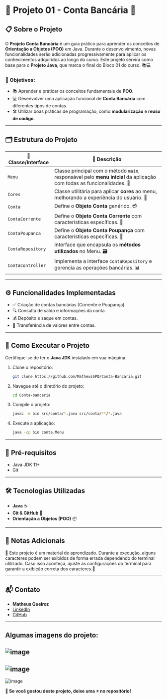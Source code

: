 # 🏦 Projeto 01 - Conta Bancária 🚀

## 📋 Sobre o Projeto
O **Projeto Conta Bancária** é um guia prático para aprender os conceitos de **Orientação a Objetos (POO)** em Java. Durante o desenvolvimento, novas funcionalidades serão adicionadas progressivamente para aplicar os conhecimentos adquiridos ao longo do curso. Este projeto servirá como base para o **Projeto Java**, que marca o final do Bloco 01 do curso. 📚💻

### 🎯 Objetivos:
- 📚 Aprender e praticar os conceitos fundamentais de **POO**.
- 💻 Desenvolver uma aplicação funcional de **Conta Bancária** com diferentes tipos de contas.
- 🛠️ Utilizar boas práticas de programação, como **modularização** e **reuso de código**.

---

## 🗂 Estrutura do Projeto

| 📝 **Classe/Interface** | 📄 **Descrição** |
|------------------------|----------------------------------------------|
| `Menu`                | Classe principal com o método `main`, responsável pelo **menu inicial** da aplicação com todas as funcionalidades. 📑 |
| `Cores`               | Classe utilitária para aplicar **cores** ao menu, melhorando a experiência do usuário. 🎨 |
| `Conta`               | Define o **Objeto Conta** genérico. 💳 |
| `ContaCorrente`       | Define o **Objeto Conta Corrente** com características específicas. 🏦 |
| `ContaPoupanca`       | Define o **Objeto Conta Poupança** com características específicas. 🐷 |
| `ContaRepository`     | Interface que encapsula os **métodos utilizados** no Menu. 🗃️ |
| `ContaController`     | Implementa a interface `ContaRepository` e gerencia as operações bancárias. 📊 |

---

## ⚙️ Funcionalidades Implementadas
- ✅ Criação de contas bancárias (Corrente e Poupança).
- 🔍 Consulta de saldo e informações da conta.
- 💰 Depósito e saque em contas.
- 🔄 Transferência de valores entre contas.

---

## 🚀 Como Executar o Projeto

Certifique-se de ter o **Java JDK** instalado em sua máquina.

1. Clone o repositório:
    ```bash
    git clone https://github.com/MatheusSPQ/Conta-Bancaria.git
    ```
2. Navegue até o diretório do projeto:
    ```bash
    cd Conta-bancaria
    ```
3. Compile o projeto:
    ```bash
    javac -d bin src/conta/*.java src/conta/**/*.java
    ```
4. Execute a aplicação:
    ```bash
    java -cp bin conta.Menu
    ```

---

## 📌 Pré-requisitos
- Java JDK 11+
- Git

---

## 🛠 Tecnologias Utilizadas
- **Java** ☕
- **Git & GitHub** 🐙
- **Orientação a Objetos (POO)** 📦

---

## 📝 Notas Adicionais
🔧 Este projeto é um material de aprendizado. Durante a execução, alguns caracteres podem ser exibidos de forma errada 
dependendo do terminal utilizado. Caso isso aconteça, ajuste as configurações do terminal para garantir a exibição correta dos caracteres.🌟

---

## 📬 Contato
- **Matheus Queiroz**  
- [LinkedIn](https://www.linkedin.com/in/matheus-queiroz/)  
- [GitHub](https://github.com/MatheusSPQ)

---
Algumas imagens do projeto:
--
![image](https://github.com/user-attachments/assets/e2553557-6eb9-4287-a48a-c29549d66671)
--
![image](https://github.com/user-attachments/assets/ec897061-166d-4e48-96f5-b0f09d1d4979)
--
![image](https://github.com/user-attachments/assets/08a5bcf4-e929-4e87-a3ea-2b8187a03056)






**🌟 Se você gostou deste projeto, deixe uma ⭐ no repositório!**
